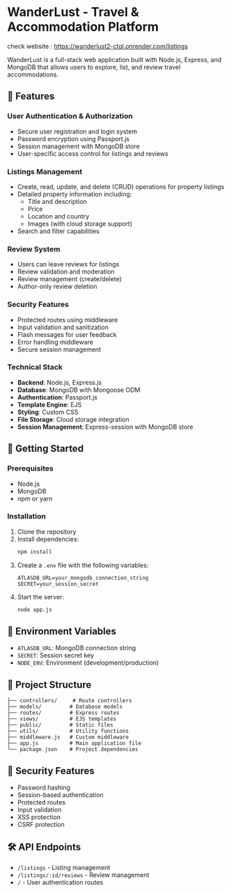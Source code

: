 
# WanderLust - Travel & Accommodation Platform

check website : https://wanderlust2-ctql.onrender.com/listings

WanderLust is a full-stack web application built with Node.js, Express, and MongoDB that allows users to explore, list, and review travel accommodations.

## 🌟 Features

### User Authentication & Authorization
- Secure user registration and login system
- Password encryption using Passport.js
- Session management with MongoDB store
- User-specific access control for listings and reviews

### Listings Management
- Create, read, update, and delete (CRUD) operations for property listings
- Detailed property information including:
  - Title and description
  - Price
  - Location and country
  - Images (with cloud storage support)
- Search and filter capabilities

### Review System
- Users can leave reviews for listings
- Review validation and moderation
- Review management (create/delete)
- Author-only review deletion

### Security Features
- Protected routes using middleware
- Input validation and sanitization
- Flash messages for user feedback
- Error handling middleware
- Secure session management

### Technical Stack
- **Backend**: Node.js, Express.js
- **Database**: MongoDB with Mongoose ODM
- **Authentication**: Passport.js
- **Template Engine**: EJS
- **Styling**: Custom CSS
- **File Storage**: Cloud storage integration
- **Session Management**: Express-session with MongoDB store

## 🚀 Getting Started

### Prerequisites
- Node.js
- MongoDB
- npm or yarn

### Installation
1. Clone the repository
2. Install dependencies:
   ```bash
   npm install
   ```
3. Create a `.env` file with the following variables:
   ```
   ATLASDB_URL=your_mongodb_connection_string
   SECRET=your_session_secret
   ```
4. Start the server:
   ```bash
   node app.js
   ```

## 🔧 Environment Variables
- `ATLASDB_URL`: MongoDB connection string
- `SECRET`: Session secret key
- `NODE_ENV`: Environment (development/production)

## 📁 Project Structure
```
├── controllers/     # Route controllers
├── models/         # Database models
├── routes/         # Express routes
├── views/          # EJS templates
├── public/         # Static files
├── utils/          # Utility functions
├── middleware.js   # Custom middleware
├── app.js          # Main application file
└── package.json    # Project dependencies
```

## 🔐 Security Features
- Password hashing
- Session-based authentication
- Protected routes
- Input validation
- XSS protection
- CSRF protection

## 🛠️ API Endpoints
- `/listings` - Listing management
- `/listings/:id/reviews` - Review management
- `/` - User authentication routes

